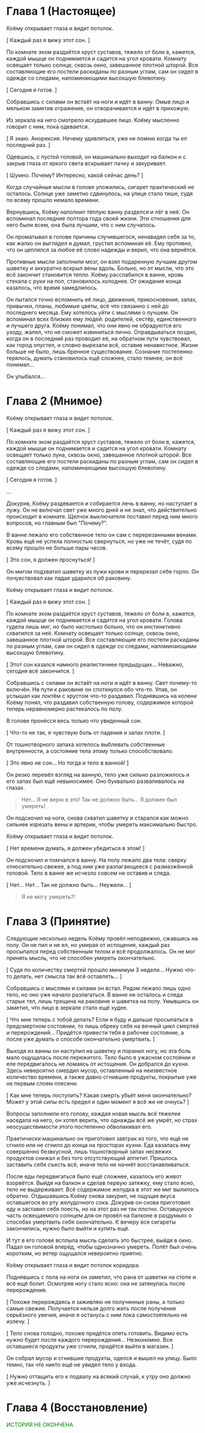 # Глава 1 (Настоящее)
Коёму открывает глаза и видит потолок.

[ Каждый раз я вижу этот сон. ]

По комнате эхом раздаётся хруст суставов, тяжело от боли в, кажется, каждой мышце он поднимается и садится на угол кровати.
Комнату освещает только солнце, сквозь окно, завешанное плотной шторой.
Все составляющие его постели раскиданы по разным углам, сам он сидел в одежде со следами, напоминающими высохшую блевотину.

[ Сегодня я готов. ]

Собравшись с силами он встаёт на ноги и идёт в ванну. Омыв лицо и мельком заметив отражение, он отворачивается и идёт в прихожую.

Из зеркала на него смотрело исхудавшее лицо. Коёму мысленно говорит с ним, пока одевается.

[ Я знаю. Анорексия. Нечему удивляться, уже не помню когда ты ел последний раз. ]

Одевшись, с пустой головой, он машинально выходит на балкон и с закрыв глаза от яркого света вскрывает пачку и закуривает.

[ Шумно. Почему? Интересно, какой сейчас день? ]

Когда случайные мысли в голове уложились, сигарет практический не осталось.
Солнце уже заметно сдвинулось, на улице стало тише, судя по всему прошло немало времени.

Вернувшись, Коёму наполнил тёплую ванну разделся и лёг в неё.
Он вспоминал последние полтора года своей жизни.
Эти отношения для него были всем, она была лучшим, что с ним случалось.

Он проматывал в голове причины случившегося, ненавидел себя за то, как жалко он выглядел и думал, грустил вспоминая её.
Ему противно, что он цеплялся за любое её слово надежды и верил, что она вернётся.

Противные мысли заполнили мозг, он взял подаренную лучшим другом шаветку и аккуратно вскрыл вены вдоль.
Больно, но от мысли, что это всё закончит становится тепло.
Коёму расслабился в ванне, кровь стекала с руки на пол, становилось холоднее.
От ожидания конца казалось, что время замедлилось.

Он пытался точно вспомнить её лицо, движения, прикосновения, запах, привычки, планы, любимые цветы, всё что связанно с ней до последнего месяца.
Ему хотелось уйти с мыслями о лучшем.
Он вспоминал всех близких ему людей: родителей, сестёр, единственного и лучшего друга.
Коёму понимал, что они явно не обрадуются его уходу, жалел, что не сможет извиниться лично.
Оправдываться поздно, когда он в последний раз проводил её, на обратном пути чувствовал, как город опустел, и словно вырезали всё, оставив ненавистное.
Жизни больше не было, лишь бренное существование.
Сознание постепенно терялось, думать становилось ещё сложнее, стало темнее, он всё понимал...

Он улыбался...

# Глава 2 (Мнимое)
Коёму открывает глаза и видит потолок.

[ Каждый раз я вижу этот сон. ]

По комнате эхом раздаётся хруст суставов, тяжело от боли в, кажется, каждой мышце он поднимается и садится на угол кровати.
Комнату освещает только луна, сквозь окно, завешанное плотной шторой.
Все составляющие его постели раскиданы по разным углам, сам он сидел в одежде со следами, напоминающими высохшую блевотину.

[ Сегодня я готов. ]

...

Докурив, Коёму раздевается и собирается лечь в ванну, но наступает в лужу.
Он не включал свет уже много дней и не знал, что действительно происходит в комнате.
Щелчок выключателя поставил перед ним много вопросов, но главным был "Почему?".

В ванне лежало его собственное тело он сам с перерезанными венами.
Кровь ещё не успела полностью свернуться, но уже не течёт, судя по всему прошло не больше пары часов.

[ Это сон, я должен проснуться! ]

Он мигом подхватил шаветку из лужи крови и перерезал себе горло. Он почувствовал как падая ударился об раковину.

Коёму открывает глаза и видит потолок.

[ Каждый раз я вижу этот сон. ]

По комнате эхом раздаётся хруст суставов, тяжело от боли в, кажется, каждой мышце он поднимается и садится на угол кровати.
Голова гудела лишь миг, но было настолько больно, что он инстинктивно схватился за неё.
Комнату освещает только солнце, сквозь окно, завешанное плотной шторой.
Все составляющие его постели раскиданы по разным углам, сам он сидел в одежде со следами, напоминающими высохшую блевотину.

[ Этот сон казался намного реалистичнее предыдущих... Неважно, сегодня всё закончится. ]

Собравшись с силами он встаёт на ноги и идёт в ванну.
Свет почему-то включён.
На пути к раковине он споткнулся обо что-то.
Упав, он услышал как локтём с хрустом что-то раздавил.
Поднявшись на колени Коёму понял, что раздавил собственную голову, содержимое которой теперь неравномерно растекалось по полу.

В голове пронёсся весь только что увиденный сон.

[ Что-то не так, я чувствую боль от падения и запах плоти. ]

От тошнотворного запаха хотелось выблевать собственные внутренности, а состояние тела этому только способствовало.

[ Это явно не сон... Но тогда и тело в ванной! ]

Он резко перевёл взгляд на ванную, тело уже сильно разложилось и его запах был ещё невыносимее.
Оно буквально разваливалось на глазах.

> Нет... Я не верю в это! Так не должно быть... Я должен был умереть!

Он подскочил на ноги, снова схватил шаветку и старался как можно сильнее изрезать вены и артерии, чтобы умереть максимально быстро.

Коёму открывает глаза и видит потолок.

[ Нет времени думать, я должен убедиться в этом! ]

Он подскочил и помчался в ванну.
На полу лежало два тела: сверху относительно свежее, а под ним уже разлагающееся с размазжённой головой.
Тело в ванне же исчезло совсем не оставив и следа.

[ Нет... Нет... Так не должно быть... Неужели... ]

> Я не могу умереть?!

# Глава 3 (Принятие)
Следующие несколько недель Коёму провёл неподвижно, сжавшись на полу.
Он не пил и не ел, но умирая от истощения, каждый раз просыпался перед собственным телом и всё продолжалось.
Он не мог принять мысль, что не способен умереть окончательно.

[ Судя по количеству смертей прошло минимум 3 недели... Нужно что-то делать, нет смысла так всё оставлять... ]

Собравшись с мыслями и силами он встал.
Рядом лежало лишь одно тело, но оно уже начало разлагаться.
В ванне не осталось и следа старых тел, лишь трещина на раковине и шаветка на полу.
Умывшись он заметил, что лицо в зеркале стало ещё худее.

[
    Что мне теперь с тобой делать?
    Если я буду и дальше просыпаться в предсмертном состоянии, то лишь обреку себя на вечный цикл смертей и перерождений...
    Придётся привести тебя в рабочее состояние, а после уже думать о способе окончательно умертвить.
]

Выходя из ванны он наступил на шаветку и поранил ногу, но эта боль мало ощущалась после пережитого.
Тело было в ужасном состоянии и еле передвигалось не ломаясь от истощения.
Он добрался до кухни.
Здесь невероятно смердил мусор, оставленный на неизвестное количество времени, а также давно сгнившие продукты, покрытые уже не первым слоем плесени.

[
    Как мне теперь поступить?
    Какая смерть убьёт меня окончательно?
    Может у этой силы есть предел и один момент я всё же не очнусь?
]

Вопросы заполнили его голову, каждая новая мысль всё тяжелее наседала на него, он хотел верить, что однажды всё же умрёт, но страх неосуществимости этого постепенно обволакивал его.

Практически машинально он приготовил завтрак из того, что ещё не сгнило или не сгнило до конца на просторах кухни.
Еда казалась ему совершенно безвкусной, лишь тошнотворный запах несвежих продуктов снижал и без того отсутствующий аппетит.
Пришлось заставить себя съесть всё, иначе тело не начнёт восстанавливаться.

После еды передвигаться было ещё сложнее, казалось его живот взорвётся.
Выйдя на балкон и сделав первую затяжку, ему стало ясно, тело не выдерживает.
Всё содержимое желудка в этот же миг вылилось обратно.
Отдышавшись Коёму снова закурил, не ощущая вкуса оставшегося во рту желудочного сока.
Докурив он снова приготовил еду и заставил себя поесть, но на этот раз не так плотно.
Оставшуюся часть освещаемого солнцем для он провёл на балконе в раздумьях о способах умертвить себя окончательно.
К вечеру все сигареты закончились, нужно было выйти и купить ещё.

И тут в его голове всплыла мысль сделать это быстрее, выйдя в окно.
Падал он головой вперёд, чтобы однозначно умереть.
Полёт был очень коротким, но ветер ощущался невероятно приятно.

Коёму открывает глаза и видит потолок коридора.

Поднявшись с пола на ноги он заметил, что рана от шаветки на стопе и всё ещё болит.
Осмотрев ногу стало ясно: она не затянулась после перерождения.

[
    Похоже перерождаясь я заживляю не полученные раны, а только самые свежие.
    Получается нельзя долго жить после получения серьёзного увечия, иначе я останусь с ним пока самостоятельно не излечу.
]

[
    Тело снова голодно, похоже придётся опять готовить.
    Видимо есть нужно будет после каждого перерождения...
    Неэкономно.
    Все оставшиеся продукты уже сгнили, придётся выйти в магазин.
]

Он собрал мусор и сгнившие продукты, оделся и вышел на улицу. Было темно, так что никто ещё не увидел тело у входа.

[ Нужно оттащить его к подвалу на всякий случай, к утру оно должно уже исчезнуть. ]

# Глава 4 (Восстановление)

<span style="color: green;">ИСТОРИЯ НЕ ОКОНЧЕНА</span>
